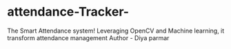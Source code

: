 # attendance-Tracker-
The Smart Attendance system! Leveraging OpenCV and Machine learning, it transform attendance management 
Author - Diya parmar
